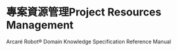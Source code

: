 # 專案資源管理Project Resources Management

Arcaré Robot® Domain Knowledge Specification Reference Manual

